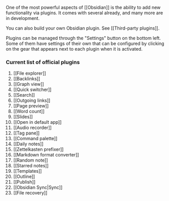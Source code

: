 One of the most powerful aspects of [[Obsidian]] is the ability to add new functionality via plugins. It comes with several already, and many more are in development.

You can also build your own Obsidian plugin. See [[Third-party plugins]].

Plugins can be managed through the "Settings" button on the bottom left. Some of them have settings of their own that can be configured by clicking on the gear that appears next to each plugin when it is activated. 

### Current list of official plugins

1. [[File explorer]]
1. [[Backlinks]]
1. [[Graph view]]
1. [[Quick switcher]]
1. [[Search]]
1. [[Outgoing links]]
1. [[Page preview]]
1. [[Word count]]
1. [[Slides]]
1. [[Open in default app]]
1. [[Audio recorder]]
1. [[Tag pane]]
1. [[Command palette]]
1. [[Daily notes]]
1. [[Zettelkasten prefixer]]
1. [[Markdown format converter]]
1. [[Random note]]
1. [[Starred notes]]
1. [[Templates]]
1. [[Outline]]
1. [[Publish]]
1. [[Obsidian Sync|Sync]]
1. [[File recovery]]